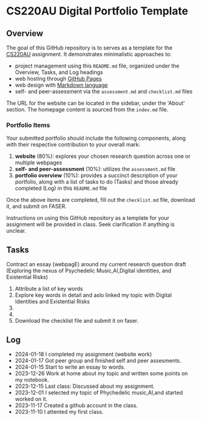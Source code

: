 # CS220AU Digital Portfolio Template

## Overview
The goal of this GitHub repository is to serves as a template for the [CS220AU](https://navigatingthedigitalworld.com/docs/cs220au) assignment. It demonstrates minimalistic approaches to:

- project management using this `README.md` file, organized under the Overview, Tasks, and Log headings
- web hosting through [GitHub Pages](https://pages.github.com/)
- web design with [Markdown language](https://guides.github.com/features/mastering-markdown/)
- self- and peer-assessment via the `assessment.md` and `checklist.md` files

The URL for the website can be located in the sidebar, under the 'About' section. The homepage content is sourced from the `index.md` file.

### Portfolio Items
Your submitted portfolio should include the following components, along with their respective contribution to your overall mark:

1. **website** (80%): explores your chosen research question across one or multiple webpages
2. **self- and peer-assessment** (10%): utilizes the `assessment.md` file
3. **portfolio overview** (10%): provides a succinct description of your portfolio, along with a list of tasks to do (Tasks) and those already completed (Log) in this `README.md` file

Once the above items are completed, fill out the `checklist.md` file, download it, and submit on FASER.

Instructions on using this GitHub repository as a template for your assignment will be provided in class. Seek clarification if anything is unclear.

## Tasks
Contract an essay (webpagE) around my current research question draft (Exploring the nexus of Psychedelic Music,AI,Digital identities, and Existential Risks)
1. Attribute a list of key words
2. Explore key words in detail and aslo linked my topic with Digital Identities and Existential Risks
3. 
4. 
5. Download the checklist file and submit it on faser.

## Log
- 2024-01-18 I completed my assignment (website work)
- 2024-01-17 Got peer group and finished self and peer assesments.
- 2024-01-15 Start to write an essay to words.
- 2023-12-26 Work at home about my topic and written some points on my notebook. 
- 2023-12-15 Last class: Discussed about my assignment.
- 2023-12-01 I selected my topic of Phychedelic music,AI,and started worked on it.
- 2023-11-17 Created a github account in the class.
- 2023-11-10 I attented my first class.
